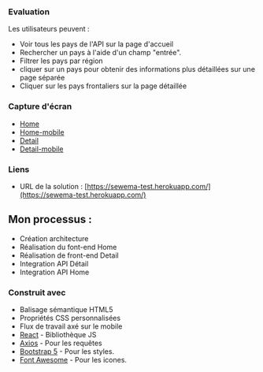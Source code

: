 ### Evaluation

Les utilisateurs peuvent :

- Voir tous les pays de l'API sur la page d'accueil
- Rechercher un pays à l'aide d'un champ "entrée".
- Filtrer les pays par région
- cliquer sur un pays pour obtenir des informations plus détaillées sur une page séparée
- Cliquer sur les pays frontaliers sur la page détaillée

### Capture d'écran

- [Home](screenshot/home.png)
- [Home-mobile](screenshot/home-mobile.png)
- [Detail](screenshot/Detail.png)
- [Detail-mobile](screenshot/Detail-mobile.png)

### Liens

- URL de la solution : [https://sewema-test.herokuapp.com/](https://sewema-test.herokuapp.com/)

## Mon processus :

- Création architecture
- Réalisation du font-end Home
- Réalisation de front-end Detail
- Integration API Détail
- Integration API Home

### Construit avec

- Balisage sémantique HTML5
- Propriétés CSS personnalisées
- Flux de travail axé sur le mobile
- [React](https://reactjs.org/) - Bibliothèque JS
- [Axios](https://axios-http.com/docs/intro) - Pour les requêtes
- [Bootstrap 5](https://getbootstrap.com/docs/5.0/getting-started/introduction/) - Pour les styles.
- [Font Awesome](https://fontawesome.com) - Pour les icones.
